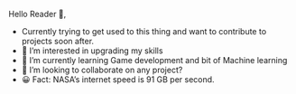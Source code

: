 Hello Reader 👋,
- Currently trying to get used to this thing and want to contribute to projects soon after.
- 👀 I’m interested in upgrading my skills
- 🌱 I’m currently learning Game development and bit of Machine learning
- 💞️ I’m looking to collaborate on any project?
- 😀 Fact: NASA’s internet speed is 91 GB per second.

<!---
maskedgirl1707/maskedgirl1707 is a ✨ special ✨ repository because its `README.md` (this file) appears on your GitHub profile.
You can click the Preview link to take a look at your changes.
--->
